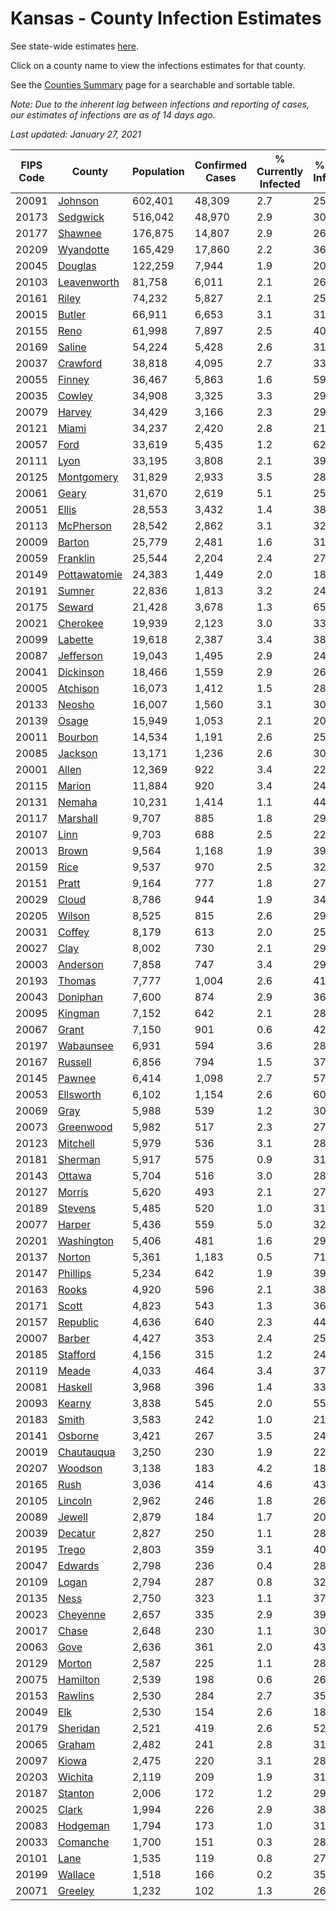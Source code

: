 # Kansas - County Infection Estimates

See state-wide estimates [here](/infections/us-ks).

Click on a county name to view the infections estimates for that county.

See the [Counties Summary](/infections/summary-counties) page for a searchable and sortable table.

*Note: Due to the inherent lag between infections and reporting of cases, our estimates of infections are as of 14 days ago.*

*Last updated: January 27, 2021*

|   FIPS Code |                       County |   Population |   Confirmed Cases |   % Currently Infected |   % Total Infected |
|-------------|------------------------------|--------------|-------------------|------------------------|--------------------|
|       20091 |           [Johnson](johnson) |      602,401 |            48,309 |                    2.7 |               25.7 |
|       20173 |         [Sedgwick](sedgwick) |      516,042 |            48,970 |                    2.9 |               30.2 |
|       20177 |           [Shawnee](shawnee) |      176,875 |            14,807 |                    2.9 |               26.7 |
|       20209 |       [Wyandotte](wyandotte) |      165,429 |            17,860 |                    2.2 |               36.8 |
|       20045 |           [Douglas](douglas) |      122,259 |             7,944 |                    1.9 |               20.7 |
|       20103 |   [Leavenworth](leavenworth) |       81,758 |             6,011 |                    2.1 |               26.3 |
|       20161 |               [Riley](riley) |       74,232 |             5,827 |                    2.1 |               25.3 |
|       20015 |             [Butler](butler) |       66,911 |             6,653 |                    3.1 |               31.2 |
|       20155 |                 [Reno](reno) |       61,998 |             7,897 |                    2.5 |               40.7 |
|       20169 |             [Saline](saline) |       54,224 |             5,428 |                    2.6 |               31.5 |
|       20037 |         [Crawford](crawford) |       38,818 |             4,095 |                    2.7 |               33.5 |
|       20055 |             [Finney](finney) |       36,467 |             5,863 |                    1.6 |               59.9 |
|       20035 |             [Cowley](cowley) |       34,908 |             3,325 |                    3.3 |               29.6 |
|       20079 |             [Harvey](harvey) |       34,429 |             3,166 |                    2.3 |               29.9 |
|       20121 |               [Miami](miami) |       34,237 |             2,420 |                    2.8 |               21.9 |
|       20057 |                 [Ford](ford) |       33,619 |             5,435 |                    1.2 |               62.7 |
|       20111 |                 [Lyon](lyon) |       33,195 |             3,808 |                    2.1 |               39.6 |
|       20125 |     [Montgomery](montgomery) |       31,829 |             2,933 |                    3.5 |               28.7 |
|       20061 |               [Geary](geary) |       31,670 |             2,619 |                    5.1 |               25.6 |
|       20051 |               [Ellis](ellis) |       28,553 |             3,432 |                    1.4 |               38.8 |
|       20113 |       [McPherson](mcpherson) |       28,542 |             2,862 |                    3.1 |               32.0 |
|       20009 |             [Barton](barton) |       25,779 |             2,481 |                    1.6 |               31.1 |
|       20059 |         [Franklin](franklin) |       25,544 |             2,204 |                    2.4 |               27.5 |
|       20149 | [Pottawatomie](pottawatomie) |       24,383 |             1,449 |                    2.0 |               18.5 |
|       20191 |             [Sumner](sumner) |       22,836 |             1,813 |                    3.2 |               24.6 |
|       20175 |             [Seward](seward) |       21,428 |             3,678 |                    1.3 |               65.4 |
|       20021 |         [Cherokee](cherokee) |       19,939 |             2,123 |                    3.0 |               33.7 |
|       20099 |           [Labette](labette) |       19,618 |             2,387 |                    3.4 |               38.5 |
|       20087 |       [Jefferson](jefferson) |       19,043 |             1,495 |                    2.9 |               24.9 |
|       20041 |       [Dickinson](dickinson) |       18,466 |             1,559 |                    2.9 |               26.4 |
|       20005 |         [Atchison](atchison) |       16,073 |             1,412 |                    1.5 |               28.2 |
|       20133 |             [Neosho](neosho) |       16,007 |             1,560 |                    3.1 |               30.8 |
|       20139 |               [Osage](osage) |       15,949 |             1,053 |                    2.1 |               20.8 |
|       20011 |           [Bourbon](bourbon) |       14,534 |             1,191 |                    2.6 |               25.9 |
|       20085 |           [Jackson](jackson) |       13,171 |             1,236 |                    2.6 |               30.6 |
|       20001 |               [Allen](allen) |       12,369 |               922 |                    3.4 |               22.6 |
|       20115 |             [Marion](marion) |       11,884 |               920 |                    3.4 |               24.3 |
|       20131 |             [Nemaha](nemaha) |       10,231 |             1,414 |                    1.1 |               44.9 |
|       20117 |         [Marshall](marshall) |        9,707 |               885 |                    1.8 |               29.8 |
|       20107 |                 [Linn](linn) |        9,703 |               688 |                    2.5 |               22.4 |
|       20013 |               [Brown](brown) |        9,564 |             1,168 |                    1.9 |               39.1 |
|       20159 |                 [Rice](rice) |        9,537 |               970 |                    2.5 |               32.1 |
|       20151 |               [Pratt](pratt) |        9,164 |               777 |                    1.8 |               27.3 |
|       20029 |               [Cloud](cloud) |        8,786 |               944 |                    1.9 |               34.8 |
|       20205 |             [Wilson](wilson) |        8,525 |               815 |                    2.6 |               29.8 |
|       20031 |             [Coffey](coffey) |        8,179 |               613 |                    2.0 |               25.7 |
|       20027 |                 [Clay](clay) |        8,002 |               730 |                    2.1 |               29.2 |
|       20003 |         [Anderson](anderson) |        7,858 |               747 |                    3.4 |               29.6 |
|       20193 |             [Thomas](thomas) |        7,777 |             1,004 |                    2.6 |               41.2 |
|       20043 |         [Doniphan](doniphan) |        7,600 |               874 |                    2.9 |               36.3 |
|       20095 |           [Kingman](kingman) |        7,152 |               642 |                    2.1 |               28.5 |
|       20067 |               [Grant](grant) |        7,150 |               901 |                    0.6 |               42.7 |
|       20197 |       [Wabaunsee](wabaunsee) |        6,931 |               594 |                    3.6 |               28.0 |
|       20167 |           [Russell](russell) |        6,856 |               794 |                    1.5 |               37.2 |
|       20145 |             [Pawnee](pawnee) |        6,414 |             1,098 |                    2.7 |               57.0 |
|       20053 |       [Ellsworth](ellsworth) |        6,102 |             1,154 |                    2.6 |               60.1 |
|       20069 |                 [Gray](gray) |        5,988 |               539 |                    1.2 |               30.3 |
|       20073 |       [Greenwood](greenwood) |        5,982 |               517 |                    2.3 |               27.4 |
|       20123 |         [Mitchell](mitchell) |        5,979 |               536 |                    3.1 |               28.7 |
|       20181 |           [Sherman](sherman) |        5,917 |               575 |                    0.9 |               31.1 |
|       20143 |             [Ottawa](ottawa) |        5,704 |               516 |                    3.0 |               28.4 |
|       20127 |             [Morris](morris) |        5,620 |               493 |                    2.1 |               27.5 |
|       20189 |           [Stevens](stevens) |        5,485 |               520 |                    1.0 |               31.7 |
|       20077 |             [Harper](harper) |        5,436 |               559 |                    5.0 |               32.4 |
|       20201 |     [Washington](washington) |        5,406 |               481 |                    1.6 |               29.0 |
|       20137 |             [Norton](norton) |        5,361 |             1,183 |                    0.5 |               71.1 |
|       20147 |         [Phillips](phillips) |        5,234 |               642 |                    1.9 |               39.7 |
|       20163 |               [Rooks](rooks) |        4,920 |               596 |                    2.1 |               38.8 |
|       20171 |               [Scott](scott) |        4,823 |               543 |                    1.3 |               36.7 |
|       20157 |         [Republic](republic) |        4,636 |               640 |                    2.3 |               44.4 |
|       20007 |             [Barber](barber) |        4,427 |               353 |                    2.4 |               25.3 |
|       20185 |         [Stafford](stafford) |        4,156 |               315 |                    1.2 |               24.5 |
|       20119 |               [Meade](meade) |        4,033 |               464 |                    3.4 |               37.9 |
|       20081 |           [Haskell](haskell) |        3,968 |               396 |                    1.4 |               33.5 |
|       20093 |             [Kearny](kearny) |        3,838 |               545 |                    2.0 |               55.1 |
|       20183 |               [Smith](smith) |        3,583 |               242 |                    1.0 |               21.9 |
|       20141 |           [Osborne](osborne) |        3,421 |               267 |                    3.5 |               24.3 |
|       20019 |     [Chautauqua](chautauqua) |        3,250 |               230 |                    1.9 |               22.2 |
|       20207 |           [Woodson](woodson) |        3,138 |               183 |                    4.2 |               18.8 |
|       20165 |                 [Rush](rush) |        3,036 |               414 |                    4.6 |               43.4 |
|       20105 |           [Lincoln](lincoln) |        2,962 |               246 |                    1.8 |               26.1 |
|       20089 |             [Jewell](jewell) |        2,879 |               184 |                    1.7 |               20.8 |
|       20039 |           [Decatur](decatur) |        2,827 |               250 |                    1.1 |               28.1 |
|       20195 |               [Trego](trego) |        2,803 |               359 |                    3.1 |               40.8 |
|       20047 |           [Edwards](edwards) |        2,798 |               236 |                    0.4 |               28.8 |
|       20109 |               [Logan](logan) |        2,794 |               287 |                    0.8 |               32.9 |
|       20135 |                 [Ness](ness) |        2,750 |               323 |                    1.1 |               37.8 |
|       20023 |         [Cheyenne](cheyenne) |        2,657 |               335 |                    2.9 |               39.9 |
|       20017 |               [Chase](chase) |        2,648 |               230 |                    1.1 |               30.4 |
|       20063 |                 [Gove](gove) |        2,636 |               361 |                    2.0 |               43.4 |
|       20129 |             [Morton](morton) |        2,587 |               225 |                    1.1 |               28.2 |
|       20075 |         [Hamilton](hamilton) |        2,539 |               198 |                    0.6 |               26.2 |
|       20153 |           [Rawlins](rawlins) |        2,530 |               284 |                    2.7 |               35.2 |
|       20049 |                   [Elk](elk) |        2,530 |               154 |                    2.6 |               18.9 |
|       20179 |         [Sheridan](sheridan) |        2,521 |               419 |                    2.6 |               52.8 |
|       20065 |             [Graham](graham) |        2,482 |               241 |                    2.8 |               31.3 |
|       20097 |               [Kiowa](kiowa) |        2,475 |               220 |                    3.1 |               28.0 |
|       20203 |           [Wichita](wichita) |        2,119 |               209 |                    1.9 |               31.6 |
|       20187 |           [Stanton](stanton) |        2,006 |               172 |                    1.2 |               29.6 |
|       20025 |               [Clark](clark) |        1,994 |               226 |                    2.9 |               38.5 |
|       20083 |         [Hodgeman](hodgeman) |        1,794 |               173 |                    1.0 |               31.5 |
|       20033 |         [Comanche](comanche) |        1,700 |               151 |                    0.3 |               28.6 |
|       20101 |                 [Lane](lane) |        1,535 |               119 |                    0.8 |               27.3 |
|       20199 |           [Wallace](wallace) |        1,518 |               166 |                    0.2 |               35.7 |
|       20071 |           [Greeley](greeley) |        1,232 |               102 |                    1.3 |               26.8 |